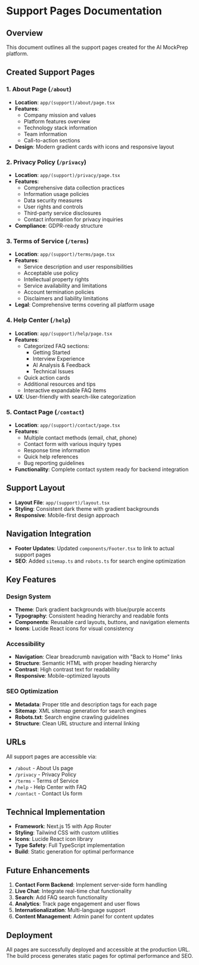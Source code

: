 # Support Pages Documentation

## Overview

This document outlines all the support pages created for the AI MockPrep platform.

## Created Support Pages

### 1. About Page (`/about`)

- **Location**: `app/(support)/about/page.tsx`
- **Features**:
  - Company mission and values
  - Platform features overview
  - Technology stack information
  - Team information
  - Call-to-action sections
- **Design**: Modern gradient cards with icons and responsive layout

### 2. Privacy Policy (`/privacy`)

- **Location**: `app/(support)/privacy/page.tsx`
- **Features**:
  - Comprehensive data collection practices
  - Information usage policies
  - Data security measures
  - User rights and controls
  - Third-party service disclosures
  - Contact information for privacy inquiries
- **Compliance**: GDPR-ready structure

### 3. Terms of Service (`/terms`)

- **Location**: `app/(support)/terms/page.tsx`
- **Features**:
  - Service description and user responsibilities
  - Acceptable use policy
  - Intellectual property rights
  - Service availability and limitations
  - Account termination policies
  - Disclaimers and liability limitations
- **Legal**: Comprehensive terms covering all platform usage

### 4. Help Center (`/help`)

- **Location**: `app/(support)/help/page.tsx`
- **Features**:
  - Categorized FAQ sections:
    - Getting Started
    - Interview Experience
    - AI Analysis & Feedback
    - Technical Issues
  - Quick action cards
  - Additional resources and tips
  - Interactive expandable FAQ items
- **UX**: User-friendly with search-like categorization

### 5. Contact Page (`/contact`)

- **Location**: `app/(support)/contact/page.tsx`
- **Features**:
  - Multiple contact methods (email, chat, phone)
  - Contact form with various inquiry types
  - Response time information
  - Quick help references
  - Bug reporting guidelines
- **Functionality**: Complete contact system ready for backend integration

## Support Layout

- **Layout File**: `app/(support)/layout.tsx`
- **Styling**: Consistent dark theme with gradient backgrounds
- **Responsive**: Mobile-first design approach

## Navigation Integration

- **Footer Updates**: Updated `components/Footer.tsx` to link to actual support pages
- **SEO**: Added `sitemap.ts` and `robots.ts` for search engine optimization

## Key Features

### Design System

- **Theme**: Dark gradient backgrounds with blue/purple accents
- **Typography**: Consistent heading hierarchy and readable fonts
- **Components**: Reusable card layouts, buttons, and navigation elements
- **Icons**: Lucide React icons for visual consistency

### Accessibility

- **Navigation**: Clear breadcrumb navigation with "Back to Home" links
- **Structure**: Semantic HTML with proper heading hierarchy
- **Contrast**: High contrast text for readability
- **Responsive**: Mobile-optimized layouts

### SEO Optimization

- **Metadata**: Proper title and description tags for each page
- **Sitemap**: XML sitemap generation for search engines
- **Robots.txt**: Search engine crawling guidelines
- **Structure**: Clean URL structure and internal linking

## URLs

All support pages are accessible via:

- `/about` - About Us page
- `/privacy` - Privacy Policy
- `/terms` - Terms of Service
- `/help` - Help Center with FAQ
- `/contact` - Contact Us form

## Technical Implementation

- **Framework**: Next.js 15 with App Router
- **Styling**: Tailwind CSS with custom utilities
- **Icons**: Lucide React icon library
- **Type Safety**: Full TypeScript implementation
- **Build**: Static generation for optimal performance

## Future Enhancements

1. **Contact Form Backend**: Implement server-side form handling
2. **Live Chat**: Integrate real-time chat functionality
3. **Search**: Add FAQ search functionality
4. **Analytics**: Track page engagement and user flows
5. **Internationalization**: Multi-language support
6. **Content Management**: Admin panel for content updates

## Deployment

All pages are successfully deployed and accessible at the production URL. The build process generates static pages for optimal performance and SEO.
